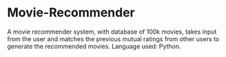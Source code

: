 # Movie-Recommender
A movie recommender system, with database of 100k movies, takes input from the user and matches the previous mutual ratings from other users to generate the recommended movies. Language used: Python.

